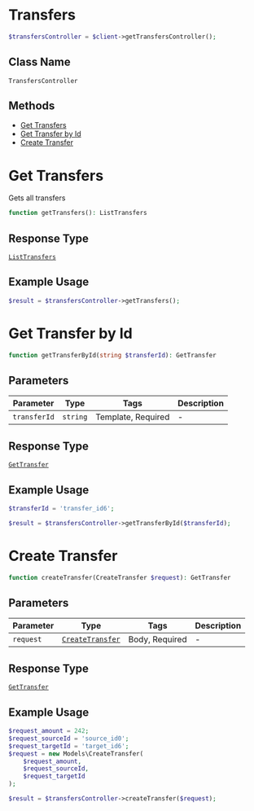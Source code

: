 # Transfers

```php
$transfersController = $client->getTransfersController();
```

## Class Name

`TransfersController`

## Methods

* [Get Transfers](../../doc/controllers/transfers.md#get-transfers)
* [Get Transfer by Id](../../doc/controllers/transfers.md#get-transfer-by-id)
* [Create Transfer](../../doc/controllers/transfers.md#create-transfer)


# Get Transfers

Gets all transfers

```php
function getTransfers(): ListTransfers
```

## Response Type

[`ListTransfers`](../../doc/models/list-transfers.md)

## Example Usage

```php
$result = $transfersController->getTransfers();
```


# Get Transfer by Id

```php
function getTransferById(string $transferId): GetTransfer
```

## Parameters

| Parameter | Type | Tags | Description |
|  --- | --- | --- | --- |
| `transferId` | `string` | Template, Required | - |

## Response Type

[`GetTransfer`](../../doc/models/get-transfer.md)

## Example Usage

```php
$transferId = 'transfer_id6';

$result = $transfersController->getTransferById($transferId);
```


# Create Transfer

```php
function createTransfer(CreateTransfer $request): GetTransfer
```

## Parameters

| Parameter | Type | Tags | Description |
|  --- | --- | --- | --- |
| `request` | [`CreateTransfer`](../../doc/models/create-transfer.md) | Body, Required | - |

## Response Type

[`GetTransfer`](../../doc/models/get-transfer.md)

## Example Usage

```php
$request_amount = 242;
$request_sourceId = 'source_id0';
$request_targetId = 'target_id6';
$request = new Models\CreateTransfer(
    $request_amount,
    $request_sourceId,
    $request_targetId
);

$result = $transfersController->createTransfer($request);
```

